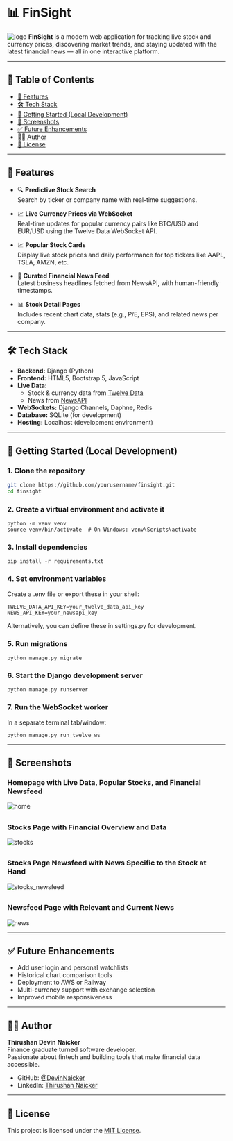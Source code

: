 # 📊 FinSight
![logo](images/FinSight.png)
**FinSight** is a modern web application for tracking live stock and currency prices, discovering market trends, and staying updated with the latest financial news — all in one interactive platform.

---

## 📂 Table of Contents

- [🚀 Features](#-features)
- [🛠️ Tech Stack](#%EF%B8%8F-tech-stack)
- [🧪 Getting Started (Local Development)](#-getting-started-local-development)
- [📸 Screenshots](#-screenshots)
- [✅ Future Enhancements](#-future-enhancements)
- [👨‍💻 Author](#-author)
- [📄 License](#-license)

---

## 🚀 Features

- 🔍 **Predictive Stock Search**  
  Search by ticker or company name with real-time suggestions.

- 💹 **Live Currency Prices via WebSocket**  
  Real-time updates for popular currency pairs like BTC/USD and EUR/USD using the Twelve Data WebSocket API.

- 📈 **Popular Stock Cards**  
  Display live stock prices and daily performance for top tickers like AAPL, TSLA, AMZN, etc.

- 📰 **Curated Financial News Feed**  
  Latest business headlines fetched from NewsAPI, with human-friendly timestamps.

- 📊 **Stock Detail Pages**  
  Includes recent chart data, stats (e.g., P/E, EPS), and related news per company.

---

## 🛠️ Tech Stack

- **Backend:** Django (Python)  
- **Frontend:** HTML5, Bootstrap 5, JavaScript  
- **Live Data:**  
  - Stock & currency data from [Twelve Data](https://twelvedata.com/)  
  - News from [NewsAPI](https://newsapi.org/)  
- **WebSockets:** Django Channels, Daphne, Redis  
- **Database:** SQLite (for development)  
- **Hosting:** Localhost (development environment)

---

## 🧪 Getting Started (Local Development)

### 1. Clone the repository

```bash
git clone https://github.com/yourusername/finsight.git
cd finsight
```
### 2. Create a virtual environment and activate it
```
python -m venv venv
source venv/bin/activate  # On Windows: venv\Scripts\activate
```
### 3. Install dependencies
```
pip install -r requirements.txt
```
### 4. Set environment variables

Create a .env file or export these in your shell:
```
TWELVE_DATA_API_KEY=your_twelve_data_api_key
NEWS_API_KEY=your_newsapi_key
```
Alternatively, you can define these in settings.py for development.

### 5. Run migrations
```
python manage.py migrate
```
### 6. Start the Django development server
```
python manage.py runserver
```
### 7. Run the WebSocket worker

In a separate terminal tab/window:
```
python manage.py run_twelve_ws
```
---

## 📸 Screenshots

### Homepage with Live Data, Popular Stocks, and Financial Newsfeed
![home](images/homepage.png)
##
### Stocks Page with Financial Overview and Data
![stocks](images/stocks.png)
##
### Stocks Page Newsfeed with News Specific to the Stock at Hand
![stocks_newsfeed](images/stocks_newsfeed.png)
##
### Newsfeed Page with Relevant and Current News
![news](images/newsfeed.png)

---

## ✅ Future Enhancements

- Add user login and personal watchlists  
- Historical chart comparison tools  
- Deployment to AWS or Railway  
- Multi-currency support with exchange selection  
- Improved mobile responsiveness  

---

## 👨‍💻 Author

**Thirushan Devin Naicker**  
Finance graduate turned software developer.  
Passionate about fintech and building tools that make financial data accessible.

- GitHub: [@DevinNaicker](https://github.com/DevinNaicker)  
- LinkedIn: [Thirushan Naicker](https://www.linkedin.com/in/devin-naicker-659711a4)

---

## 📄 License

This project is licensed under the [MIT License](LICENSE).
